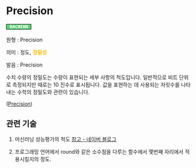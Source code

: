 <d-title>

# Precision

</d-title>

<d-label>

<d-inner>

![Backend](../2TAT1C/Label_Backend.png)

</d-inner>

</d-label>

<d-origin>

원형 : Precision

</d-origin>

<d-mean>

의미  : 정도, <span style="color:#FFBF00; font-weight:bold;">정밀성</span>

</d-mean>

<d-pronunciation>

발음 : Precision

</d-pronunciation>

<d-content>

수치 수량의 정밀도는 수량이 표현되는 세부 사항의 척도입니다. 일반적으로 비트 단위로 측정되지만 때로는 10 진수로 표시됩니다. 값을 표현하는 데 사용되는 자릿수를 나타내는 수학의 정밀도와 관련이 있습니다.

([Precision](https://en.wikipedia.org/wiki/Precision_(computer_science)))

</d-content>

<d-relation>

## 관련 기술

<d-inner>

1. 머신러닝 성능평가의 척도 [참고 - 네이버 블로그](https://m.blog.naver.com/sw4r/221681933731)

</d-inner>

<d-inner>

2. 프로그래밍 언어에서 round와 같은 소수점을 다루는 함수에서 몇번째 자리에서 적용시킬지의 정도.

</d-inner>

</d-relation>
